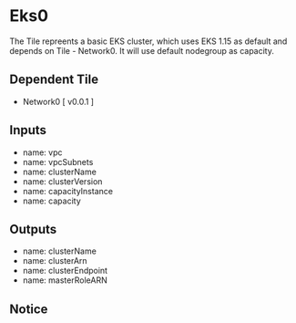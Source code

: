 # Eks0
The Tile repreents a basic EKS cluster, which uses EKS 1.15 as default and depends on Tile - Network0. It will use default nodegroup as capacity.

## Dependent Tile

- Network0 [ v0.0.1 ]

## Inputs

- name: vpc
- name: vpcSubnets
- name: clusterName
- name: clusterVersion
- name: capacityInstance
- name: capacity



## Outputs 
- name: clusterName
- name: clusterArn
- name: clusterEndpoint
- name: masterRoleARN

## Notice